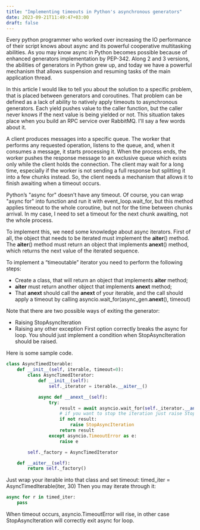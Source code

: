 ```yaml
---
title: "Implementing timeouts in Python's asynchronous generators"
date: 2023-09-21T11:49:47+03:00
draft: false
---
```

Every python programmer who worked over increasing the IO performance of their script knows about async and its powerful cooperative multitasking abilities. As you may know async in Python becomes possible because of enhanced generators implementation by PEP-342. Along 2 and 3 versions, the abilities of generators in Python grew up, and today we have a powerful mechanism that allows suspension and resuming tasks of the main application thread.

In this article I would like to tell you about the solution to a specific problem, that is placed between generators and coroutines. That problem can be defined as a lack of ability to natively apply timeouts to asynchronous generators. Each yield pushes value to the caller function, but the caller never knows if the next value is being yielded  or not. This situation takes place when you build an RPC service over RabbitMQ. I'll say a few words about it. 

A client produces messages into a specific queue. The worker that performs any requested operation, listens to the queue, and, when it consumes a message, it starts processing it. When the process ends, the worker pushes the response message to an exclusive queue which exists only while the client holds the connection. The client may wait for a long time, especially if the worker is not sending a full response but splitting it into a few chunks instead. So, the client needs a mechanism that allows it to finish awaiting when a timeout occurs.

Python’s "async for" doesn't have any timeout. Of course, you can wrap "async for" into function and run it with event_loop.wait_for, but this method applies timeout to the whole coroutine, but not for the time between chunks arrival. In my case, I need to set a timeout for the next chunk awaiting, not the whole process.

To implement this, we need some knowledge about async iterators. First of all, the object that needs to be iterated must implement the __aiter__() method. The __aiter__() method must return an object that implements __anext__() method, which returns the next value of the iterated sequence.

To implement a “timeoutable” iterator you need to perform the following steps:
- Create a class, that will return an object that implements __aiter__ method;
- __aiter__ must return another object that implements __anext__ method;
- That __anext__ should call the __anext__ of your iterable, and the call should apply a timeout by calling asyncio.wait_for(async_gen.__anext__(), timeout)

Note that there are two possible ways of exiting the generator:
- Raising StopAsyncIteration
- Raising any other exception
First option correctly breaks the async for loop. You should just implement a condition when StopAsyncIteration should be raised.

Here is some sample code.

```python
class AsyncTimedIterable:
    def __init__(self, iterable, timeout=0):
        class AsyncTimedIterator:
            def __init__(self):
                self._iterator = iterable.__aiter__()

            async def __anext__(self):
                try:
                    result = await asyncio.wait_for(self._iterator.__anext__(), int(timeout))
					# if you want to stop the iteration just raise StopAsyncIteration using some conditions (when the last chunk arrives, for example)
					if not result:
						raise StopAsyncIteration
					return result
                except asyncio.TimeoutError as e:
                    raise e

        self._factory = AsyncTimedIterator

    def __aiter__(self):
        return self._factory()
```
	
Just wrap your iterable into that class and set timeout:
timed_iter = AsyncTimedIterable(iter, 30)
Then you may iterate through it:
```python
async for r in timed_iter:
	pass
```

When timeout occurs, asyncio.TimeoutError will rise, in other case StopAsyncIteration will correctly exit async for loop.
